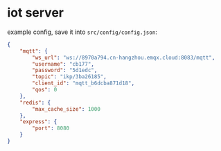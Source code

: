 # iot server

example config, save it into `src/config/config.json`:

```json
{
    "mqtt": {
        "ws_url": "ws://8970a794.cn-hangzhou.emqx.cloud:8083/mqtt",
        "username": "cb177",
        "password": "5d1edc",
        "topic": "ikp/3ba26185",
        "client_id": "mqtt_b6dcba871d18",
        "qos": 0
    },
    "redis": {
        "max_cache_size": 1000
    },
    "express": {
        "port": 8080
    }
}
```
